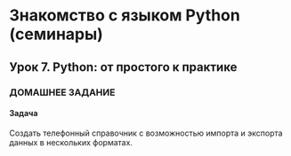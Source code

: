# Знакомство с языком Python (семинары)
## Урок 7. Python: от простого к практике
### ДОМАШНЕЕ ЗАДАНИЕ
#### Задача
Создать телефонный справочник с возможностью импорта и экспорта данных в нескольких форматах.